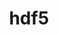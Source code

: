 ---
title: "hdf5"
layout: cache
categories: [package, develop-2024-02-18]
meta: {"versions": ["1.10.7", "1.12.3", "1.14.3", "1.8.23"], "compilers": ["apple-clang@=15.0.0", "cce@=15.0.1", "gcc@=10.3.0", "gcc@=11.1.0", "gcc@=11.4.0", "gcc@=7.3.1", "gcc@=7.5.0", "gcc@=9.4.0"], "oss": ["amzn2", "rhel8", "sle_hpc15", "ubuntu18.04", "ubuntu20.04", "ubuntu22.04", "ventura"], "platforms": ["darwin", "linux"], "targets": ["aarch64", "neoverse_n1", "neoverse_v1", "neoverse_v2", "ppc64le", "x86_64_v3", "x86_64_v4", "zen4"], "stacks": ["aws-isc", "aws-isc-aarch64", "data-vis-sdk", "e4s", "e4s-cray-rhel", "e4s-cray-sles", "e4s-neoverse-v2", "e4s-neoverse_v1", "e4s-oneapi", "e4s-power", "e4s-rocm-external", "ml-darwin-aarch64-mps", "ml-linux-x86_64-cpu", "ml-linux-x86_64-cuda", "ml-linux-x86_64-rocm", "radiuss", "radiuss-aws", "radiuss-aws-aarch64", "root", "tutorial"], "num_specs": 50, "num_specs_by_stack": {"ml-darwin-aarch64-mps": 1, "root": 50, "radiuss-aws-aarch64": 4, "aws-isc-aarch64": 2, "e4s-cray-rhel": 3, "radiuss-aws": 2, "aws-isc": 1, "radiuss": 3, "e4s-cray-sles": 3, "e4s-neoverse_v1": 4, "e4s-power": 4, "data-vis-sdk": 2, "e4s": 7, "e4s-rocm-external": 2, "e4s-neoverse-v2": 4, "tutorial": 3, "ml-linux-x86_64-cuda": 2, "e4s-oneapi": 3, "ml-linux-x86_64-rocm": 2, "ml-linux-x86_64-cpu": 2}}
spec_details: [{"hash": "as6begr4rfmkld6yjptgeluf5xtffoe7", "compiler": "apple-clang@=15.0.0", "versions": ["1.14.3"], "os": "ventura", "platform": "darwin", "target": "aarch64", "variants": ["api=default", "build_system=cmake", "build_type=Release", "~cxx", "~fortran", "generator=make", "+hl", "~ipo", "~java", "~map", "+mpi", "+shared", "~subfiling", "~szip", "~threadsafe", "+tools"], "stacks": ["ml-darwin-aarch64-mps", "root"], "size": "-", "tarball": "https://binaries.spack.io/releases/develop-2024-02-18/build_cache/darwin-ventura-aarch64/apple-clang-15.0.0/hdf5-1.14.3/darwin-ventura-aarch64-apple-clang-15.0.0-hdf5-1.14.3-as6begr4rfmkld6yjptgeluf5xtffoe7.spack"}, {"hash": "rwooukjbtqen2eluzxpoczb5rxqkipod", "compiler": "gcc@=7.3.1", "versions": ["1.8.23"], "os": "amzn2", "platform": "linux", "target": "aarch64", "variants": ["api=default", "build_system=cmake", "build_type=Release", "~cxx", "~fortran", "generator=make", "~hl", "~ipo", "+mpi", "+shared", "~szip", "~threadsafe", "+tools"], "stacks": ["root", "radiuss-aws-aarch64"], "size": "-", "tarball": "https://binaries.spack.io/releases/develop-2024-02-18/build_cache/linux-amzn2-aarch64/gcc-7.3.1/hdf5-1.8.23/linux-amzn2-aarch64-gcc-7.3.1-hdf5-1.8.23-rwooukjbtqen2eluzxpoczb5rxqkipod.spack"}, {"hash": "fl4rnluere4co6gylqa5u4av4oca7yt5", "compiler": "gcc@=7.3.1", "versions": ["1.14.3"], "os": "amzn2", "platform": "linux", "target": "aarch64", "variants": ["api=default", "build_system=cmake", "build_type=Release", "~cxx", "~fortran", "generator=make", "~hl", "~ipo", "~java", "~map", "+mpi", "+shared", "~subfiling", "~szip", "~threadsafe", "+tools"], "stacks": ["root", "radiuss-aws-aarch64"], "size": "-", "tarball": "https://binaries.spack.io/releases/develop-2024-02-18/build_cache/linux-amzn2-aarch64/gcc-7.3.1/hdf5-1.14.3/linux-amzn2-aarch64-gcc-7.3.1-hdf5-1.14.3-fl4rnluere4co6gylqa5u4av4oca7yt5.spack"}, {"hash": "kknoux2nqwaoxo6xmhi3y5wnf64tmxmc", "compiler": "gcc@=7.3.1", "versions": ["1.14.3"], "os": "amzn2", "platform": "linux", "target": "aarch64", "variants": ["api=default", "build_system=cmake", "build_type=Release", "~cxx", "+fortran", "generator=make", "+hl", "~ipo", "~java", "~map", "+mpi", "+shared", "~subfiling", "~szip", "~threadsafe", "+tools"], "stacks": ["root", "aws-isc-aarch64"], "size": "-", "tarball": "https://binaries.spack.io/releases/develop-2024-02-18/build_cache/linux-amzn2-aarch64/gcc-7.3.1/hdf5-1.14.3/linux-amzn2-aarch64-gcc-7.3.1-hdf5-1.14.3-kknoux2nqwaoxo6xmhi3y5wnf64tmxmc.spack"}, {"hash": "ippwa3wnyndz3xbfkb5xuacn4st6xl3a", "compiler": "cce@=15.0.1", "versions": ["1.14.3"], "os": "rhel8", "platform": "linux", "target": "zen4", "variants": ["api=default", "build_system=cmake", "build_type=Release", "~cxx", "+fortran", "generator=make", "+hl", "~ipo", "~java", "~map", "+mpi", "+shared", "~subfiling", "~szip", "~threadsafe", "+tools"], "stacks": ["root", "e4s-cray-rhel"], "size": "-", "tarball": "https://binaries.spack.io/releases/develop-2024-02-18/build_cache/linux-rhel8-zen4/cce-15.0.1/hdf5-1.14.3/linux-rhel8-zen4-cce-15.0.1-hdf5-1.14.3-ippwa3wnyndz3xbfkb5xuacn4st6xl3a.spack"}, {"hash": "vliijuu4ohntohz3z7qmlt3iebqx62mw", "compiler": "gcc@=7.3.1", "versions": ["1.8.23"], "os": "amzn2", "platform": "linux", "target": "neoverse_n1", "variants": ["api=default", "build_system=cmake", "build_type=Release", "~cxx", "~fortran", "generator=make", "~hl", "~ipo", "+mpi", "+shared", "~szip", "~threadsafe", "+tools"], "stacks": ["root", "radiuss-aws-aarch64"], "size": "-", "tarball": "https://binaries.spack.io/releases/develop-2024-02-18/build_cache/linux-amzn2-neoverse_n1/gcc-7.3.1/hdf5-1.8.23/linux-amzn2-neoverse_n1-gcc-7.3.1-hdf5-1.8.23-vliijuu4ohntohz3z7qmlt3iebqx62mw.spack"}, {"hash": "74nr3g7xjmn7ragwiv3s5edg7g2iq3s7", "compiler": "gcc@=7.3.1", "versions": ["1.14.3"], "os": "amzn2", "platform": "linux", "target": "neoverse_n1", "variants": ["api=default", "build_system=cmake", "build_type=Release", "~cxx", "~fortran", "generator=make", "~hl", "~ipo", "~java", "~map", "+mpi", "+shared", "~subfiling", "~szip", "~threadsafe", "+tools"], "stacks": ["root", "radiuss-aws-aarch64"], "size": "-", "tarball": "https://binaries.spack.io/releases/develop-2024-02-18/build_cache/linux-amzn2-neoverse_n1/gcc-7.3.1/hdf5-1.14.3/linux-amzn2-neoverse_n1-gcc-7.3.1-hdf5-1.14.3-74nr3g7xjmn7ragwiv3s5edg7g2iq3s7.spack"}, {"hash": "ii6eh2nmdzxr4l5u2peyil3rxku55exg", "compiler": "gcc@=7.3.1", "versions": ["1.14.3"], "os": "amzn2", "platform": "linux", "target": "neoverse_n1", "variants": ["api=default", "build_system=cmake", "build_type=Release", "~cxx", "+fortran", "generator=make", "+hl", "~ipo", "~java", "~map", "+mpi", "+shared", "~subfiling", "~szip", "~threadsafe", "+tools"], "stacks": ["root", "aws-isc-aarch64"], "size": "-", "tarball": "https://binaries.spack.io/releases/develop-2024-02-18/build_cache/linux-amzn2-neoverse_n1/gcc-7.3.1/hdf5-1.14.3/linux-amzn2-neoverse_n1-gcc-7.3.1-hdf5-1.14.3-ii6eh2nmdzxr4l5u2peyil3rxku55exg.spack"}, {"hash": "kt4pcnj2qzfxqvbtuu264ip5ydu7wsdr", "compiler": "gcc@=7.3.1", "versions": ["1.8.23"], "os": "amzn2", "platform": "linux", "target": "x86_64_v3", "variants": ["api=default", "build_system=cmake", "build_type=Release", "~cxx", "~fortran", "generator=make", "~hl", "~ipo", "+mpi", "+shared", "~szip", "~threadsafe", "+tools"], "stacks": ["radiuss-aws", "root"], "size": "-", "tarball": "https://binaries.spack.io/releases/develop-2024-02-18/build_cache/linux-amzn2-x86_64_v3/gcc-7.3.1/hdf5-1.8.23/linux-amzn2-x86_64_v3-gcc-7.3.1-hdf5-1.8.23-kt4pcnj2qzfxqvbtuu264ip5ydu7wsdr.spack"}, {"hash": "i5t7khaxv4djw3g5dtvozpzz52ujifjo", "compiler": "gcc@=7.3.1", "versions": ["1.14.3"], "os": "amzn2", "platform": "linux", "target": "x86_64_v3", "variants": ["api=default", "build_system=cmake", "build_type=Release", "~cxx", "+fortran", "generator=make", "+hl", "~ipo", "~java", "~map", "+mpi", "+shared", "~subfiling", "~szip", "~threadsafe", "+tools"], "stacks": ["aws-isc", "root"], "size": "-", "tarball": "https://binaries.spack.io/releases/develop-2024-02-18/build_cache/linux-amzn2-x86_64_v3/gcc-7.3.1/hdf5-1.14.3/linux-amzn2-x86_64_v3-gcc-7.3.1-hdf5-1.14.3-i5t7khaxv4djw3g5dtvozpzz52ujifjo.spack"}, {"hash": "j5x7varbkm54sgzben5n4ogcstyxk26d", "compiler": "gcc@=7.3.1", "versions": ["1.14.3"], "os": "amzn2", "platform": "linux", "target": "x86_64_v3", "variants": ["api=default", "build_system=cmake", "build_type=Release", "~cxx", "~fortran", "generator=make", "~hl", "~ipo", "~java", "~map", "+mpi", "+shared", "~subfiling", "~szip", "~threadsafe", "+tools"], "stacks": ["radiuss-aws", "root"], "size": "-", "tarball": "https://binaries.spack.io/releases/develop-2024-02-18/build_cache/linux-amzn2-x86_64_v3/gcc-7.3.1/hdf5-1.14.3/linux-amzn2-x86_64_v3-gcc-7.3.1-hdf5-1.14.3-j5x7varbkm54sgzben5n4ogcstyxk26d.spack"}, {"hash": "gyachvbz3z5pynxn5dyxpe52j26kaizg", "compiler": "cce@=15.0.1", "versions": ["1.14.3"], "os": "rhel8", "platform": "linux", "target": "zen4", "variants": ["api=default", "build_system=cmake", "build_type=Release", "~cxx", "+fortran", "generator=make", "+hl", "~ipo", "~java", "~map", "+mpi", "+shared", "~subfiling", "~szip", "+threadsafe", "+tools"], "stacks": ["root", "e4s-cray-rhel"], "size": "-", "tarball": "https://binaries.spack.io/releases/develop-2024-02-18/build_cache/linux-rhel8-zen4/cce-15.0.1/hdf5-1.14.3/linux-rhel8-zen4-cce-15.0.1-hdf5-1.14.3-gyachvbz3z5pynxn5dyxpe52j26kaizg.spack"}, {"hash": "fe55cz5r32q7fudyvsbgmxce5fjf3j4g", "compiler": "cce@=15.0.1", "versions": ["1.8.23"], "os": "rhel8", "platform": "linux", "target": "zen4", "variants": ["api=default", "build_system=cmake", "build_type=Release", "~cxx", "+fortran", "generator=make", "+hl", "~ipo", "+mpi", "+shared", "~szip", "~threadsafe", "+tools"], "stacks": ["root", "e4s-cray-rhel"], "size": "-", "tarball": "https://binaries.spack.io/releases/develop-2024-02-18/build_cache/linux-rhel8-zen4/cce-15.0.1/hdf5-1.8.23/linux-rhel8-zen4-cce-15.0.1-hdf5-1.8.23-fe55cz5r32q7fudyvsbgmxce5fjf3j4g.spack"}, {"hash": "kxak62cqd6zvv5snbfjvlvqkixr6lff2", "compiler": "gcc@=7.5.0", "versions": ["1.8.23"], "os": "ubuntu18.04", "platform": "linux", "target": "x86_64_v3", "variants": ["api=default", "build_system=cmake", "build_type=Release", "~cxx", "~fortran", "generator=make", "~hl", "~ipo", "+mpi", "+shared", "~szip", "~threadsafe", "+tools"], "stacks": ["radiuss", "root"], "size": "-", "tarball": "https://binaries.spack.io/releases/develop-2024-02-18/build_cache/linux-ubuntu18.04-x86_64_v3/gcc-7.5.0/hdf5-1.8.23/linux-ubuntu18.04-x86_64_v3-gcc-7.5.0-hdf5-1.8.23-kxak62cqd6zvv5snbfjvlvqkixr6lff2.spack"}, {"hash": "6pxnhoml3bl34jyzdm5jbrbaaac6szht", "compiler": "gcc@=10.3.0", "versions": ["1.8.23"], "os": "sle_hpc15", "platform": "linux", "target": "x86_64_v4", "variants": ["api=default", "build_system=cmake", "build_type=Release", "~cxx", "+fortran", "generator=make", "+hl", "~ipo", "+mpi", "+shared", "~szip", "~threadsafe", "+tools"], "stacks": ["e4s-cray-sles", "root"], "size": "-", "tarball": "https://binaries.spack.io/releases/develop-2024-02-18/build_cache/linux-sle_hpc15-x86_64_v4/gcc-10.3.0/hdf5-1.8.23/linux-sle_hpc15-x86_64_v4-gcc-10.3.0-hdf5-1.8.23-6pxnhoml3bl34jyzdm5jbrbaaac6szht.spack"}, {"hash": "yqkm56gmtrlrzur6nzrhqnit6hhm5e6e", "compiler": "gcc@=10.3.0", "versions": ["1.14.3"], "os": "sle_hpc15", "platform": "linux", "target": "x86_64_v4", "variants": ["api=default", "build_system=cmake", "build_type=Release", "~cxx", "+fortran", "generator=make", "+hl", "~ipo", "~java", "~map", "+mpi", "+shared", "~subfiling", "~szip", "~threadsafe", "+tools"], "stacks": ["e4s-cray-sles", "root"], "size": "-", "tarball": "https://binaries.spack.io/releases/develop-2024-02-18/build_cache/linux-sle_hpc15-x86_64_v4/gcc-10.3.0/hdf5-1.14.3/linux-sle_hpc15-x86_64_v4-gcc-10.3.0-hdf5-1.14.3-yqkm56gmtrlrzur6nzrhqnit6hhm5e6e.spack"}, {"hash": "rv44qfkqhcqvu6te5nwvebrrvhyflbxr", "compiler": "gcc@=10.3.0", "versions": ["1.14.3"], "os": "sle_hpc15", "platform": "linux", "target": "x86_64_v4", "variants": ["api=default", "build_system=cmake", "build_type=Release", "~cxx", "+fortran", "generator=make", "+hl", "~ipo", "~java", "~map", "+mpi", "+shared", "~subfiling", "~szip", "+threadsafe", "+tools"], "stacks": ["e4s-cray-sles", "root"], "size": "-", "tarball": "https://binaries.spack.io/releases/develop-2024-02-18/build_cache/linux-sle_hpc15-x86_64_v4/gcc-10.3.0/hdf5-1.14.3/linux-sle_hpc15-x86_64_v4-gcc-10.3.0-hdf5-1.14.3-rv44qfkqhcqvu6te5nwvebrrvhyflbxr.spack"}, {"hash": "wutkwmdodxmjsn7pnduo2qxmwoxa7afc", "compiler": "gcc@=7.5.0", "versions": ["1.8.23"], "os": "ubuntu18.04", "platform": "linux", "target": "x86_64_v3", "variants": ["api=default", "build_system=cmake", "build_type=Release", "~cxx", "~fortran", "generator=make", "~hl", "~ipo", "+mpi", "+shared", "~szip", "~threadsafe", "+tools"], "stacks": ["radiuss", "root"], "size": "-", "tarball": "https://binaries.spack.io/releases/develop-2024-02-18/build_cache/linux-ubuntu18.04-x86_64_v3/gcc-7.5.0/hdf5-1.8.23/linux-ubuntu18.04-x86_64_v3-gcc-7.5.0-hdf5-1.8.23-wutkwmdodxmjsn7pnduo2qxmwoxa7afc.spack"}, {"hash": "34fuay4adiut24gx2hngz2q2t643jon6", "compiler": "gcc@=7.5.0", "versions": ["1.14.3"], "os": "ubuntu18.04", "platform": "linux", "target": "x86_64_v3", "variants": ["api=default", "build_system=cmake", "build_type=Release", "~cxx", "~fortran", "generator=make", "~hl", "~ipo", "~java", "~map", "+mpi", "+shared", "~subfiling", "~szip", "~threadsafe", "+tools"], "stacks": ["radiuss", "root"], "size": "-", "tarball": "https://binaries.spack.io/releases/develop-2024-02-18/build_cache/linux-ubuntu18.04-x86_64_v3/gcc-7.5.0/hdf5-1.14.3/linux-ubuntu18.04-x86_64_v3-gcc-7.5.0-hdf5-1.14.3-34fuay4adiut24gx2hngz2q2t643jon6.spack"}, {"hash": "pbw7s4l6nc6tjb2vi5fopugsfarafaxd", "compiler": "gcc@=11.4.0", "versions": ["1.14.3"], "os": "ubuntu20.04", "platform": "linux", "target": "neoverse_v1", "variants": ["api=default", "build_system=cmake", "build_type=Release", "~cxx", "+fortran", "generator=make", "+hl", "~ipo", "~java", "~map", "+mpi", "+shared", "~subfiling", "~szip", "+threadsafe", "+tools"], "stacks": ["root", "e4s-neoverse_v1"], "size": "-", "tarball": "https://binaries.spack.io/releases/develop-2024-02-18/build_cache/linux-ubuntu20.04-neoverse_v1/gcc-11.4.0/hdf5-1.14.3/linux-ubuntu20.04-neoverse_v1-gcc-11.4.0-hdf5-1.14.3-pbw7s4l6nc6tjb2vi5fopugsfarafaxd.spack"}, {"hash": "gcfq3kv7bco45gp6bryxbuec6yuobna5", "compiler": "gcc@=11.4.0", "versions": ["1.14.3"], "os": "ubuntu20.04", "platform": "linux", "target": "neoverse_v1", "variants": ["api=default", "build_system=cmake", "build_type=Release", "~cxx", "+fortran", "generator=make", "+hl", "~ipo", "~java", "~map", "+mpi", "+shared", "~subfiling", "~szip", "~threadsafe", "+tools"], "stacks": ["root", "e4s-neoverse_v1"], "size": "-", "tarball": "https://binaries.spack.io/releases/develop-2024-02-18/build_cache/linux-ubuntu20.04-neoverse_v1/gcc-11.4.0/hdf5-1.14.3/linux-ubuntu20.04-neoverse_v1-gcc-11.4.0-hdf5-1.14.3-gcfq3kv7bco45gp6bryxbuec6yuobna5.spack"}, {"hash": "2nrw5rc3rvejrmrdho2okwidmnrw2ywl", "compiler": "gcc@=11.4.0", "versions": ["1.8.23"], "os": "ubuntu20.04", "platform": "linux", "target": "neoverse_v1", "variants": ["api=default", "build_system=cmake", "build_type=Release", "~cxx", "+fortran", "generator=make", "+hl", "~ipo", "+mpi", "+shared", "~szip", "~threadsafe", "+tools"], "stacks": ["root", "e4s-neoverse_v1"], "size": "-", "tarball": "https://binaries.spack.io/releases/develop-2024-02-18/build_cache/linux-ubuntu20.04-neoverse_v1/gcc-11.4.0/hdf5-1.8.23/linux-ubuntu20.04-neoverse_v1-gcc-11.4.0-hdf5-1.8.23-2nrw5rc3rvejrmrdho2okwidmnrw2ywl.spack"}, {"hash": "dvnumdv6rq6bw52j3ys5rf4n5andljzn", "compiler": "gcc@=11.4.0", "versions": ["1.8.23"], "os": "ubuntu20.04", "platform": "linux", "target": "neoverse_v1", "variants": ["api=default", "build_system=cmake", "build_type=Release", "~cxx", "+fortran", "generator=make", "+hl", "~ipo", "+mpi", "+shared", "~szip", "~threadsafe", "+tools"], "stacks": ["root", "e4s-neoverse_v1"], "size": "-", "tarball": "https://binaries.spack.io/releases/develop-2024-02-18/build_cache/linux-ubuntu20.04-neoverse_v1/gcc-11.4.0/hdf5-1.8.23/linux-ubuntu20.04-neoverse_v1-gcc-11.4.0-hdf5-1.8.23-dvnumdv6rq6bw52j3ys5rf4n5andljzn.spack"}, {"hash": "sdh7xox2cafmlf3fcrpro2ky55bdbagp", "compiler": "gcc@=9.4.0", "versions": ["1.14.3"], "os": "ubuntu20.04", "platform": "linux", "target": "ppc64le", "variants": ["api=default", "build_system=cmake", "build_type=Release", "~cxx", "+fortran", "generator=make", "+hl", "~ipo", "~java", "~map", "+mpi", "+shared", "~subfiling", "~szip", "~threadsafe", "+tools"], "stacks": ["e4s-power", "root"], "size": "-", "tarball": "https://binaries.spack.io/releases/develop-2024-02-18/build_cache/linux-ubuntu20.04-ppc64le/gcc-9.4.0/hdf5-1.14.3/linux-ubuntu20.04-ppc64le-gcc-9.4.0-hdf5-1.14.3-sdh7xox2cafmlf3fcrpro2ky55bdbagp.spack"}, {"hash": "wh7wcugpizh4yxmiilhfcooh5xoftun7", "compiler": "gcc@=9.4.0", "versions": ["1.8.23"], "os": "ubuntu20.04", "platform": "linux", "target": "ppc64le", "variants": ["api=default", "build_system=cmake", "build_type=Release", "~cxx", "+fortran", "generator=make", "+hl", "~ipo", "+mpi", "+shared", "~szip", "~threadsafe", "+tools"], "stacks": ["e4s-power", "root"], "size": "-", "tarball": "https://binaries.spack.io/releases/develop-2024-02-18/build_cache/linux-ubuntu20.04-ppc64le/gcc-9.4.0/hdf5-1.8.23/linux-ubuntu20.04-ppc64le-gcc-9.4.0-hdf5-1.8.23-wh7wcugpizh4yxmiilhfcooh5xoftun7.spack"}, {"hash": "ktg53yi3dcty2jiocqyskiru2fy7vbw6", "compiler": "gcc@=9.4.0", "versions": ["1.14.3"], "os": "ubuntu20.04", "platform": "linux", "target": "ppc64le", "variants": ["api=default", "build_system=cmake", "build_type=Release", "~cxx", "+fortran", "generator=make", "+hl", "~ipo", "~java", "~map", "+mpi", "+shared", "~subfiling", "~szip", "+threadsafe", "+tools"], "stacks": ["e4s-power", "root"], "size": "-", "tarball": "https://binaries.spack.io/releases/develop-2024-02-18/build_cache/linux-ubuntu20.04-ppc64le/gcc-9.4.0/hdf5-1.14.3/linux-ubuntu20.04-ppc64le-gcc-9.4.0-hdf5-1.14.3-ktg53yi3dcty2jiocqyskiru2fy7vbw6.spack"}, {"hash": "zfgn47fu3u2z42sy6zkqulqh77rfg7vl", "compiler": "gcc@=9.4.0", "versions": ["1.8.23"], "os": "ubuntu20.04", "platform": "linux", "target": "ppc64le", "variants": ["api=default", "build_system=cmake", "build_type=Release", "~cxx", "+fortran", "generator=make", "+hl", "~ipo", "+mpi", "+shared", "~szip", "~threadsafe", "+tools"], "stacks": ["e4s-power", "root"], "size": "-", "tarball": "https://binaries.spack.io/releases/develop-2024-02-18/build_cache/linux-ubuntu20.04-ppc64le/gcc-9.4.0/hdf5-1.8.23/linux-ubuntu20.04-ppc64le-gcc-9.4.0-hdf5-1.8.23-zfgn47fu3u2z42sy6zkqulqh77rfg7vl.spack"}, {"hash": "surw45n4xmoifwmisnujfcd4thzzl4vj", "compiler": "gcc@=11.1.0", "versions": ["1.14.3"], "os": "ubuntu20.04", "platform": "linux", "target": "x86_64_v3", "variants": ["api=default", "build_system=cmake", "build_type=Release", "~cxx", "+fortran", "generator=make", "+hl", "~ipo", "~java", "~map", "+mpi", "+shared", "~subfiling", "~szip", "+threadsafe", "+tools"], "stacks": ["data-vis-sdk", "root"], "size": "-", "tarball": "https://binaries.spack.io/releases/develop-2024-02-18/build_cache/linux-ubuntu20.04-x86_64_v3/gcc-11.1.0/hdf5-1.14.3/linux-ubuntu20.04-x86_64_v3-gcc-11.1.0-hdf5-1.14.3-surw45n4xmoifwmisnujfcd4thzzl4vj.spack"}, {"hash": "3axajwueora3jw2po6ygy4vpljkxqhla", "compiler": "gcc@=11.1.0", "versions": ["1.12.3"], "os": "ubuntu20.04", "platform": "linux", "target": "x86_64_v3", "variants": ["api=default", "build_system=cmake", "build_type=Release", "~cxx", "+fortran", "generator=make", "+hl", "~ipo", "~java", "+mpi", "+shared", "~szip", "~threadsafe", "+tools"], "stacks": ["data-vis-sdk", "root"], "size": "-", "tarball": "https://binaries.spack.io/releases/develop-2024-02-18/build_cache/linux-ubuntu20.04-x86_64_v3/gcc-11.1.0/hdf5-1.12.3/linux-ubuntu20.04-x86_64_v3-gcc-11.1.0-hdf5-1.12.3-3axajwueora3jw2po6ygy4vpljkxqhla.spack"}, {"hash": "eye7kgrvkws7oy73udwy57wjbpr3ijl3", "compiler": "gcc@=11.4.0", "versions": ["1.12.3"], "os": "ubuntu20.04", "platform": "linux", "target": "x86_64_v3", "variants": ["api=default", "build_system=cmake", "build_type=Release", "~cxx", "+fortran", "generator=make", "+hl", "~ipo", "~java", "+mpi", "+shared", "~szip", "~threadsafe", "+tools"], "stacks": ["e4s", "root"], "size": "-", "tarball": "https://binaries.spack.io/releases/develop-2024-02-18/build_cache/linux-ubuntu20.04-x86_64_v3/gcc-11.4.0/hdf5-1.12.3/linux-ubuntu20.04-x86_64_v3-gcc-11.4.0-hdf5-1.12.3-eye7kgrvkws7oy73udwy57wjbpr3ijl3.spack"}, {"hash": "l3x7lgxgbus72troo3kevebidapdm4mb", "compiler": "gcc@=11.4.0", "versions": ["1.12.3"], "os": "ubuntu20.04", "platform": "linux", "target": "x86_64_v3", "variants": ["api=default", "build_system=cmake", "build_type=Release", "~cxx", "+fortran", "generator=make", "+hl", "~ipo", "~java", "+mpi", "+shared", "~szip", "~threadsafe", "+tools"], "stacks": ["e4s", "root"], "size": "-", "tarball": "https://binaries.spack.io/releases/develop-2024-02-18/build_cache/linux-ubuntu20.04-x86_64_v3/gcc-11.4.0/hdf5-1.12.3/linux-ubuntu20.04-x86_64_v3-gcc-11.4.0-hdf5-1.12.3-l3x7lgxgbus72troo3kevebidapdm4mb.spack"}, {"hash": "salxdc5hd6c3dtnk5aphszoi4ynn3rne", "compiler": "gcc@=11.4.0", "versions": ["1.14.3"], "os": "ubuntu20.04", "platform": "linux", "target": "x86_64_v3", "variants": ["api=default", "build_system=cmake", "build_type=Release", "~cxx", "+fortran", "generator=make", "+hl", "~ipo", "~java", "~map", "+mpi", "+shared", "~subfiling", "~szip", "~threadsafe", "+tools"], "stacks": ["e4s", "root", "e4s-rocm-external"], "size": "-", "tarball": "https://binaries.spack.io/releases/develop-2024-02-18/build_cache/linux-ubuntu20.04-x86_64_v3/gcc-11.4.0/hdf5-1.14.3/linux-ubuntu20.04-x86_64_v3-gcc-11.4.0-hdf5-1.14.3-salxdc5hd6c3dtnk5aphszoi4ynn3rne.spack"}, {"hash": "2kz2rvu64o3r2fvaukx6rbcqkuvhsqpc", "compiler": "gcc@=11.4.0", "versions": ["1.8.23"], "os": "ubuntu20.04", "platform": "linux", "target": "x86_64_v3", "variants": ["api=default", "build_system=cmake", "build_type=Release", "~cxx", "+fortran", "generator=make", "+hl", "~ipo", "+mpi", "+shared", "~szip", "~threadsafe", "+tools"], "stacks": ["e4s", "root"], "size": "-", "tarball": "https://binaries.spack.io/releases/develop-2024-02-18/build_cache/linux-ubuntu20.04-x86_64_v3/gcc-11.4.0/hdf5-1.8.23/linux-ubuntu20.04-x86_64_v3-gcc-11.4.0-hdf5-1.8.23-2kz2rvu64o3r2fvaukx6rbcqkuvhsqpc.spack"}, {"hash": "vzdd2pkay3ze3z5jl7atf355rdw2ow67", "compiler": "gcc@=11.4.0", "versions": ["1.10.7"], "os": "ubuntu20.04", "platform": "linux", "target": "x86_64_v3", "variants": ["api=default", "build_system=cmake", "build_type=Release", "~cxx", "+fortran", "generator=make", "+hl", "~ipo", "~java", "+mpi", "patches=2a1e311", "+shared", "~szip", "~threadsafe", "+tools"], "stacks": ["e4s", "root"], "size": "-", "tarball": "https://binaries.spack.io/releases/develop-2024-02-18/build_cache/linux-ubuntu20.04-x86_64_v3/gcc-11.4.0/hdf5-1.10.7/linux-ubuntu20.04-x86_64_v3-gcc-11.4.0-hdf5-1.10.7-vzdd2pkay3ze3z5jl7atf355rdw2ow67.spack"}, {"hash": "zbhveo6ksnrlh3esk5qxcd225vndqic5", "compiler": "gcc@=11.4.0", "versions": ["1.8.23"], "os": "ubuntu20.04", "platform": "linux", "target": "x86_64_v3", "variants": ["api=default", "build_system=cmake", "build_type=Release", "~cxx", "+fortran", "generator=make", "+hl", "~ipo", "+mpi", "+shared", "~szip", "~threadsafe", "+tools"], "stacks": ["e4s", "root"], "size": "-", "tarball": "https://binaries.spack.io/releases/develop-2024-02-18/build_cache/linux-ubuntu20.04-x86_64_v3/gcc-11.4.0/hdf5-1.8.23/linux-ubuntu20.04-x86_64_v3-gcc-11.4.0-hdf5-1.8.23-zbhveo6ksnrlh3esk5qxcd225vndqic5.spack"}, {"hash": "lbizpdcl3dziduq3mlcuxg2v2p25ikzh", "compiler": "gcc@=11.4.0", "versions": ["1.14.3"], "os": "ubuntu20.04", "platform": "linux", "target": "x86_64_v3", "variants": ["api=default", "build_system=cmake", "build_type=Release", "~cxx", "+fortran", "generator=make", "+hl", "~ipo", "~java", "~map", "+mpi", "+shared", "~subfiling", "~szip", "+threadsafe", "+tools"], "stacks": ["e4s", "root", "e4s-rocm-external"], "size": "-", "tarball": "https://binaries.spack.io/releases/develop-2024-02-18/build_cache/linux-ubuntu20.04-x86_64_v3/gcc-11.4.0/hdf5-1.14.3/linux-ubuntu20.04-x86_64_v3-gcc-11.4.0-hdf5-1.14.3-lbizpdcl3dziduq3mlcuxg2v2p25ikzh.spack"}, {"hash": "xkxefj6xk7m2fevpgt4y4arnuwpmcjvr", "compiler": "gcc@=11.4.0", "versions": ["1.14.3"], "os": "ubuntu22.04", "platform": "linux", "target": "neoverse_v2", "variants": ["api=default", "build_system=cmake", "build_type=Release", "~cxx", "+fortran", "generator=make", "+hl", "~ipo", "~java", "~map", "+mpi", "+shared", "~subfiling", "~szip", "+threadsafe", "+tools"], "stacks": ["e4s-neoverse-v2", "root"], "size": "-", "tarball": "https://binaries.spack.io/releases/develop-2024-02-18/build_cache/linux-ubuntu22.04-neoverse_v2/gcc-11.4.0/hdf5-1.14.3/linux-ubuntu22.04-neoverse_v2-gcc-11.4.0-hdf5-1.14.3-xkxefj6xk7m2fevpgt4y4arnuwpmcjvr.spack"}, {"hash": "cqdj4ogx64dbrnll7xpv66itbzk6qokv", "compiler": "gcc@=11.4.0", "versions": ["1.14.3"], "os": "ubuntu22.04", "platform": "linux", "target": "neoverse_v2", "variants": ["api=default", "build_system=cmake", "build_type=Release", "~cxx", "+fortran", "generator=make", "+hl", "~ipo", "~java", "~map", "+mpi", "+shared", "~subfiling", "~szip", "~threadsafe", "+tools"], "stacks": ["e4s-neoverse-v2", "root"], "size": "-", "tarball": "https://binaries.spack.io/releases/develop-2024-02-18/build_cache/linux-ubuntu22.04-neoverse_v2/gcc-11.4.0/hdf5-1.14.3/linux-ubuntu22.04-neoverse_v2-gcc-11.4.0-hdf5-1.14.3-cqdj4ogx64dbrnll7xpv66itbzk6qokv.spack"}, {"hash": "hudu5sfjwfvqyzunjv4xo74h2ac5h44j", "compiler": "gcc@=11.4.0", "versions": ["1.8.23"], "os": "ubuntu22.04", "platform": "linux", "target": "neoverse_v2", "variants": ["api=default", "build_system=cmake", "build_type=Release", "~cxx", "+fortran", "generator=make", "+hl", "~ipo", "+mpi", "+shared", "~szip", "~threadsafe", "+tools"], "stacks": ["e4s-neoverse-v2", "root"], "size": "-", "tarball": "https://binaries.spack.io/releases/develop-2024-02-18/build_cache/linux-ubuntu22.04-neoverse_v2/gcc-11.4.0/hdf5-1.8.23/linux-ubuntu22.04-neoverse_v2-gcc-11.4.0-hdf5-1.8.23-hudu5sfjwfvqyzunjv4xo74h2ac5h44j.spack"}, {"hash": "oh734jhf7udlhnhdzpfxtlfzew5wy2i6", "compiler": "gcc@=11.4.0", "versions": ["1.8.23"], "os": "ubuntu22.04", "platform": "linux", "target": "neoverse_v2", "variants": ["api=default", "build_system=cmake", "build_type=Release", "~cxx", "+fortran", "generator=make", "+hl", "~ipo", "+mpi", "+shared", "~szip", "~threadsafe", "+tools"], "stacks": ["e4s-neoverse-v2", "root"], "size": "-", "tarball": "https://binaries.spack.io/releases/develop-2024-02-18/build_cache/linux-ubuntu22.04-neoverse_v2/gcc-11.4.0/hdf5-1.8.23/linux-ubuntu22.04-neoverse_v2-gcc-11.4.0-hdf5-1.8.23-oh734jhf7udlhnhdzpfxtlfzew5wy2i6.spack"}, {"hash": "bqgjmdvvkis2jr3xq2gqyw7v6x5km7gc", "compiler": "gcc@=11.4.0", "versions": ["1.14.3"], "os": "ubuntu22.04", "platform": "linux", "target": "x86_64_v3", "variants": ["api=default", "build_system=cmake", "build_type=Release", "~cxx", "~fortran", "generator=make", "~hl", "~ipo", "~java", "~map", "+mpi", "+shared", "~subfiling", "~szip", "~threadsafe", "+tools"], "stacks": ["tutorial", "root"], "size": "-", "tarball": "https://binaries.spack.io/releases/develop-2024-02-18/build_cache/linux-ubuntu22.04-x86_64_v3/gcc-11.4.0/hdf5-1.14.3/linux-ubuntu22.04-x86_64_v3-gcc-11.4.0-hdf5-1.14.3-bqgjmdvvkis2jr3xq2gqyw7v6x5km7gc.spack"}, {"hash": "3pcgnlwhmkpvtcyerorxjwt2resguqip", "compiler": "gcc@=11.4.0", "versions": ["1.14.3"], "os": "ubuntu22.04", "platform": "linux", "target": "x86_64_v3", "variants": ["api=default", "build_system=cmake", "build_type=Release", "~cxx", "~fortran", "generator=make", "+hl", "~ipo", "~java", "~map", "+mpi", "+shared", "~subfiling", "~szip", "~threadsafe", "+tools"], "stacks": ["ml-linux-x86_64-cuda", "root"], "size": "-", "tarball": "https://binaries.spack.io/releases/develop-2024-02-18/build_cache/linux-ubuntu22.04-x86_64_v3/gcc-11.4.0/hdf5-1.14.3/linux-ubuntu22.04-x86_64_v3-gcc-11.4.0-hdf5-1.14.3-3pcgnlwhmkpvtcyerorxjwt2resguqip.spack"}, {"hash": "2ue4h5drf2chqovxchsh5eraig4ikia4", "compiler": "gcc@=11.4.0", "versions": ["1.14.3"], "os": "ubuntu22.04", "platform": "linux", "target": "x86_64_v3", "variants": ["api=default", "build_system=cmake", "build_type=Release", "~cxx", "+fortran", "generator=make", "+hl", "~ipo", "~java", "~map", "+mpi", "+shared", "~subfiling", "~szip", "+threadsafe", "+tools"], "stacks": ["root", "e4s-oneapi"], "size": "-", "tarball": "https://binaries.spack.io/releases/develop-2024-02-18/build_cache/linux-ubuntu22.04-x86_64_v3/gcc-11.4.0/hdf5-1.14.3/linux-ubuntu22.04-x86_64_v3-gcc-11.4.0-hdf5-1.14.3-2ue4h5drf2chqovxchsh5eraig4ikia4.spack"}, {"hash": "rda2iwy6uklhur433rdnpot5eqiwpzkg", "compiler": "gcc@=11.4.0", "versions": ["1.14.3"], "os": "ubuntu22.04", "platform": "linux", "target": "x86_64_v3", "variants": ["api=default", "build_system=cmake", "build_type=Release", "~cxx", "+fortran", "generator=make", "+hl", "~ipo", "~java", "~map", "+mpi", "+shared", "~subfiling", "~szip", "~threadsafe", "+tools"], "stacks": ["root", "e4s-oneapi"], "size": "-", "tarball": "https://binaries.spack.io/releases/develop-2024-02-18/build_cache/linux-ubuntu22.04-x86_64_v3/gcc-11.4.0/hdf5-1.14.3/linux-ubuntu22.04-x86_64_v3-gcc-11.4.0-hdf5-1.14.3-rda2iwy6uklhur433rdnpot5eqiwpzkg.spack"}, {"hash": "q2mkiijh56sbwcgggxwu42ptkk6hpmsq", "compiler": "gcc@=11.4.0", "versions": ["1.14.3"], "os": "ubuntu22.04", "platform": "linux", "target": "x86_64_v3", "variants": ["api=default", "build_system=cmake", "build_type=Release", "~cxx", "~fortran", "generator=make", "+hl", "~ipo", "~java", "~map", "+mpi", "+shared", "~subfiling", "~szip", "~threadsafe", "+tools"], "stacks": ["tutorial", "root"], "size": "-", "tarball": "https://binaries.spack.io/releases/develop-2024-02-18/build_cache/linux-ubuntu22.04-x86_64_v3/gcc-11.4.0/hdf5-1.14.3/linux-ubuntu22.04-x86_64_v3-gcc-11.4.0-hdf5-1.14.3-q2mkiijh56sbwcgggxwu42ptkk6hpmsq.spack"}, {"hash": "xzci26ob7xyjxvnxkqdg3cnpmlnffivl", "compiler": "gcc@=11.4.0", "versions": ["1.14.3"], "os": "ubuntu22.04", "platform": "linux", "target": "x86_64_v3", "variants": ["api=default", "build_system=cmake", "build_type=Release", "~cxx", "~fortran", "generator=make", "+hl", "~ipo", "~java", "~map", "~mpi", "+shared", "~szip", "~threadsafe", "+tools"], "stacks": ["ml-linux-x86_64-rocm", "ml-linux-x86_64-cuda", "root", "ml-linux-x86_64-cpu"], "size": "-", "tarball": "https://binaries.spack.io/releases/develop-2024-02-18/build_cache/linux-ubuntu22.04-x86_64_v3/gcc-11.4.0/hdf5-1.14.3/linux-ubuntu22.04-x86_64_v3-gcc-11.4.0-hdf5-1.14.3-xzci26ob7xyjxvnxkqdg3cnpmlnffivl.spack"}, {"hash": "wlwtx5sghukx64mnc76lo5g5nqw5s47h", "compiler": "gcc@=11.4.0", "versions": ["1.14.3"], "os": "ubuntu22.04", "platform": "linux", "target": "x86_64_v3", "variants": ["api=default", "build_system=cmake", "build_type=Release", "~cxx", "~fortran", "generator=make", "~hl", "~ipo", "~java", "~map", "~mpi", "+shared", "~szip", "~threadsafe", "+tools"], "stacks": ["tutorial", "root"], "size": "-", "tarball": "https://binaries.spack.io/releases/develop-2024-02-18/build_cache/linux-ubuntu22.04-x86_64_v3/gcc-11.4.0/hdf5-1.14.3/linux-ubuntu22.04-x86_64_v3-gcc-11.4.0-hdf5-1.14.3-wlwtx5sghukx64mnc76lo5g5nqw5s47h.spack"}, {"hash": "6smen4zojyo2ghuxcgkalnnhdiuelnxz", "compiler": "gcc@=11.4.0", "versions": ["1.14.3"], "os": "ubuntu22.04", "platform": "linux", "target": "x86_64_v3", "variants": ["api=default", "build_system=cmake", "build_type=Release", "~cxx", "~fortran", "generator=make", "+hl", "~ipo", "~java", "~map", "+mpi", "+shared", "~subfiling", "~szip", "~threadsafe", "+tools"], "stacks": ["ml-linux-x86_64-rocm", "root"], "size": "-", "tarball": "https://binaries.spack.io/releases/develop-2024-02-18/build_cache/linux-ubuntu22.04-x86_64_v3/gcc-11.4.0/hdf5-1.14.3/linux-ubuntu22.04-x86_64_v3-gcc-11.4.0-hdf5-1.14.3-6smen4zojyo2ghuxcgkalnnhdiuelnxz.spack"}, {"hash": "ze2zw5hkdt24msljrefi3zd3fvkv47sr", "compiler": "gcc@=11.4.0", "versions": ["1.14.3"], "os": "ubuntu22.04", "platform": "linux", "target": "x86_64_v3", "variants": ["api=default", "build_system=cmake", "build_type=Release", "~cxx", "~fortran", "generator=make", "+hl", "~ipo", "~java", "~map", "+mpi", "+shared", "~subfiling", "~szip", "~threadsafe", "+tools"], "stacks": ["root", "ml-linux-x86_64-cpu"], "size": "-", "tarball": "https://binaries.spack.io/releases/develop-2024-02-18/build_cache/linux-ubuntu22.04-x86_64_v3/gcc-11.4.0/hdf5-1.14.3/linux-ubuntu22.04-x86_64_v3-gcc-11.4.0-hdf5-1.14.3-ze2zw5hkdt24msljrefi3zd3fvkv47sr.spack"}, {"hash": "3axhlyd5p7ow3s65jfn7tejumpufldxg", "compiler": "gcc@=11.4.0", "versions": ["1.8.23"], "os": "ubuntu22.04", "platform": "linux", "target": "x86_64_v3", "variants": ["api=default", "build_system=cmake", "build_type=Release", "~cxx", "+fortran", "generator=make", "+hl", "~ipo", "+mpi", "+shared", "~szip", "~threadsafe", "+tools"], "stacks": ["root", "e4s-oneapi"], "size": "-", "tarball": "https://binaries.spack.io/releases/develop-2024-02-18/build_cache/linux-ubuntu22.04-x86_64_v3/gcc-11.4.0/hdf5-1.8.23/linux-ubuntu22.04-x86_64_v3-gcc-11.4.0-hdf5-1.8.23-3axhlyd5p7ow3s65jfn7tejumpufldxg.spack"}]
---